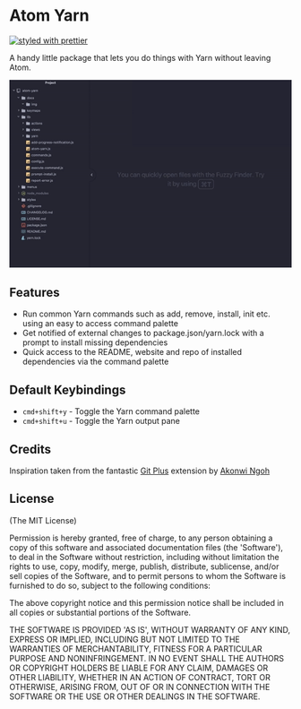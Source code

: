 # Atom Yarn

[![styled with prettier](https://img.shields.io/badge/styled_with-prettier-ff69b4.svg)](https://github.com/prettier/prettier)

A handy little package that lets you do things with Yarn without leaving Atom.

![Demo](docs/img/demo.gif)

## Features

* Run common Yarn commands such as add, remove, install, init etc. using an
easy to access command palette
* Get notified of external changes to package.json/yarn.lock with a prompt
to install missing dependencies
* Quick access to the README, website and repo of installed dependencies
via the command palette

## Default Keybindings

* `cmd+shift+y` - Toggle the Yarn command palette
* `cmd+shift+u` - Toggle the Yarn output pane

## Credits

Inspiration taken from the fantastic
[Git Plus](https://atom.io/packages/git-plus) extension by
[Akonwi Ngoh](https://github.com/akonwi)

## License

(The MIT License)

Permission is hereby granted, free of charge, to any person obtaining a copy of this software and associated documentation files (the 'Software'), to deal in the Software without restriction, including without limitation the rights to use, copy, modify, merge, publish, distribute, sublicense, and/or sell copies of the Software, and to permit persons to whom the Software is furnished to do so, subject to the following conditions:

The above copyright notice and this permission notice shall be included in all copies or substantial portions of the Software.

THE SOFTWARE IS PROVIDED 'AS IS', WITHOUT WARRANTY OF ANY KIND, EXPRESS OR IMPLIED, INCLUDING BUT NOT LIMITED TO THE WARRANTIES OF MERCHANTABILITY, FITNESS FOR A PARTICULAR PURPOSE AND NONINFRINGEMENT. IN NO EVENT SHALL THE AUTHORS OR COPYRIGHT HOLDERS BE LIABLE FOR ANY CLAIM, DAMAGES OR OTHER LIABILITY, WHETHER IN AN ACTION OF CONTRACT, TORT OR OTHERWISE, ARISING FROM, OUT OF OR IN CONNECTION WITH THE SOFTWARE OR THE USE OR OTHER DEALINGS IN THE SOFTWARE.
